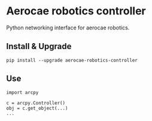 # Aerocae robotics controller

Python networking interface for aerocae robotics.

## Install & Upgrade

```
pip install --upgrade aerocae-robotics-controller
```

## Use

```
import arcpy

c = arcpy.Controller()
obj = c.get_object(...)
...
```